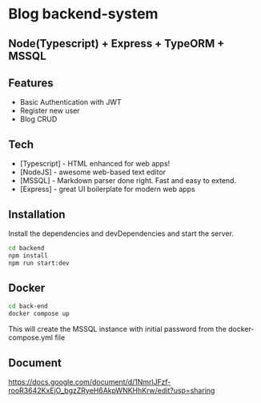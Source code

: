 # Blog backend-system
## Node(Typescript) + Express + TypeORM + MSSQL


## Features

- Basic Authentication with JWT
- Register new user
- Blog CRUD

## Tech

- [Typescript] - HTML enhanced for web apps!
- [NodeJS] - awesome web-based text editor
- [MSSQL] - Markdown parser done right. Fast and easy to extend.
- [Express] - great UI boilerplate for modern web apps

## Installation

Install the dependencies and devDependencies and start the server.

```sh
cd backend
npm install
npm run start:dev
```

## Docker
```sh
cd back-end
docker compose up
```
This will create the MSSQL instance with initial password from the docker-compose.yml file

## Document
https://docs.google.com/document/d/1NmrlJFzf-rooR3642KxEjO_bgzZRyeH6AkpWNKHhKrw/edit?usp=sharing
